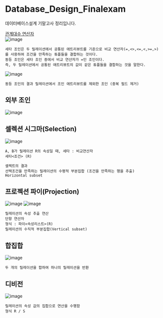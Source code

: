 # Database_Design_Finalexam
데이터베이스설계 기말고사 정리입니다.

[관계대수 연산자](https://inpa.tistory.com/entry/DB-%F0%9F%93%9A-%EA%B4%80%EA%B3%84-%EB%8C%80%EC%88%98-%EA%B4%80%EA%B3%84-%ED%95%B4%EC%84%9D-SQL-%F0%9F%95%B5%EF%B8%8F-%EC%A0%95%EB%A6%AC)   
![image](https://github.com/chihyeonWON/Database_Design_Finalexam/assets/58906858/85755f18-53ee-4d71-b3b9-bb259899d84f)
```
세타 조인은 두 릴레이션에서 공통된 애트리뷰트를 기준으로 비교 연산자(=,<>,<=,<,>=,>)를 사용하여 조건을 만족하는 튜플들을 결합하는 것이다.
동등 조인은 세타 조인 중에서 비교 연산자가 =인 조인이다.
즉, 두 릴레이션에서 공통된 애트리뷰트의 값이 같은 튜플들을 결합하는 것을 말한다.
```
![image](https://github.com/chihyeonWON/Database_Design_Finalexam/assets/58906858/45d0e3e8-999a-4fdf-bda1-0f1bd62050c8)
```
동등 조인의 결과 릴레이션에서 조인 애트리뷰트를 제외한 조인 (중복 필드 제거)
```

## 외부 조인
![image](https://github.com/chihyeonWON/Database_Design_Finalexam/assets/58906858/84015d74-8e7d-4a92-9802-03a57c7d4896)


## 셀렉션 시그마(Selection)
![image](https://github.com/chihyeonWON/Database_Design_Finalexam/assets/58906858/c6557ec1-f1c8-4889-bf86-fc6c5b83960d)
```
A, B가 릴레이션 R의 속성일 때, 세타 : 비교연산자
세타<조건> (R)

셀렉트의 결과
선택조건을 만족하는 릴레이션의 수평적 부분집합 (조건을 만족하는 행을 추출)
Horizontal subset
```
## 프로젝션 파이(Projection)
![image](https://github.com/chihyeonWON/Database_Design_Finalexam/assets/58906858/b236e591-d70a-48be-b87e-b05ceaba1ba3)
![image](https://github.com/chihyeonWON/Database_Design_Finalexam/assets/58906858/d8666824-1205-4121-b548-300da469990c)
```
릴레이션의 속성 추출 연산
단항 연산자
형식 : 파이<속성리스트>(R)
릴레이션의 수직적 부분집합(Vertical subset)
```
## 합집합
![image](https://github.com/chihyeonWON/Database_Design_Finalexam/assets/58906858/188c8f02-11a0-4808-9aa6-ba4f1913c9be)
```
두 개의 릴레이션을 합하여 하나의 릴레이션을 반환
```

## 디비전
![image](https://github.com/chihyeonWON/Database_Design_Finalexam/assets/58906858/a1088651-8f96-4ffc-9f29-8c982c1749c7)
```
릴레이션의 속성 값의 집합으로 연산을 수행함
형식 R / S
```
